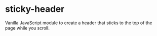 # sticky-header
Vanilla JavaScript module to create a header that sticks to the top of the page while you scroll.
